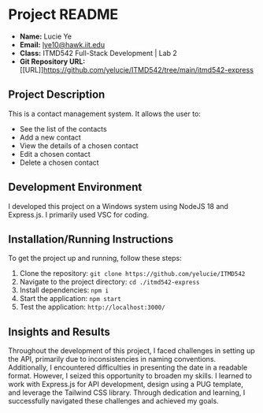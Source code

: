 # Project README

- **Name:** Lucie Ye
- **Email:** lye10@hawk.iit.edu
- **Class:** ITMD542 Full-Stack Development | Lab 2
- **Git Repository URL:** [\[URL\]]https://github.com/yelucie/ITMD542/tree/main/itmd542-express

## Project Description
This is a contact management system. It allows the user to:
- See the list of the contacts
- Add a new contact
- View the details of a chosen contact
- Edit a chosen contact
- Delete a chosen contact

## Development Environment
I developed this project on a Windows system using NodeJS 18 and Express.js. I primarily used VSC for coding.

## Installation/Running Instructions
To get the project up and running, follow these steps:

1. Clone the repository: `git clone https://github.com/yelucie/ITMD542`
2. Navigate to the project directory: `cd ./itmd542-express`
3. Install dependencies: `npm i`
4. Start the application: `npm start`
5. Test the application: `http://localhost:3000/`

## Insights and Results
Throughout the development of this project, I faced challenges in setting up the API, primarily due to inconsistencies in naming conventions. Additionally, I encountered difficulties in presenting the date in a readable format. However, I seized this opportunity to broaden my skills. I learned to work with Express.js for API development, design using a PUG template, and leverage the Tailwind CSS library. Through dedication and learning, I successfully navigated these challenges and achieved my goals.